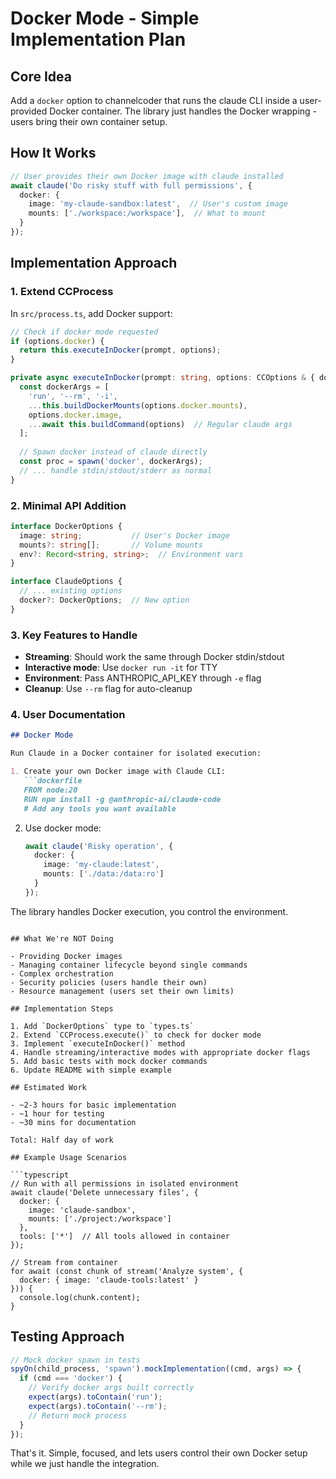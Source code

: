 # Docker Mode - Simple Implementation Plan

## Core Idea

Add a `docker` option to channelcoder that runs the claude CLI inside a user-provided Docker container. The library just handles the Docker wrapping - users bring their own container setup.

## How It Works

```typescript
// User provides their own Docker image with claude installed
await claude('Do risky stuff with full permissions', {
  docker: {
    image: 'my-claude-sandbox:latest',  // User's custom image
    mounts: ['./workspace:/workspace'],  // What to mount
  }
});
```

## Implementation Approach

### 1. Extend CCProcess

In `src/process.ts`, add Docker support:

```typescript
// Check if docker mode requested
if (options.docker) {
  return this.executeInDocker(prompt, options);
}

private async executeInDocker(prompt: string, options: CCOptions & { docker: DockerOptions }) {
  const dockerArgs = [
    'run', '--rm', '-i',
    ...this.buildDockerMounts(options.docker.mounts),
    options.docker.image,
    ...await this.buildCommand(options)  // Regular claude args
  ];
  
  // Spawn docker instead of claude directly
  const proc = spawn('docker', dockerArgs);
  // ... handle stdin/stdout/stderr as normal
}
```

### 2. Minimal API Addition

```typescript
interface DockerOptions {
  image: string;           // User's Docker image
  mounts?: string[];       // Volume mounts
  env?: Record<string, string>;  // Environment vars
}

interface ClaudeOptions {
  // ... existing options
  docker?: DockerOptions;  // New option
}
```

### 3. Key Features to Handle

- **Streaming**: Should work the same through Docker stdin/stdout
- **Interactive mode**: Use `docker run -it` for TTY
- **Environment**: Pass ANTHROPIC_API_KEY through `-e` flag
- **Cleanup**: Use `--rm` flag for auto-cleanup

### 4. User Documentation

```markdown
## Docker Mode

Run Claude in a Docker container for isolated execution:

1. Create your own Docker image with Claude CLI:
   ```dockerfile
   FROM node:20
   RUN npm install -g @anthropic-ai/claude-code
   # Add any tools you want available
   ```

2. Use docker mode:
   ```typescript
   await claude('Risky operation', {
     docker: {
       image: 'my-claude:latest',
       mounts: ['./data:/data:ro']
     }
   });
   ```

The library handles Docker execution, you control the environment.
```

## What We're NOT Doing

- Providing Docker images
- Managing container lifecycle beyond single commands  
- Complex orchestration
- Security policies (users handle their own)
- Resource management (users set their own limits)

## Implementation Steps

1. Add `DockerOptions` type to `types.ts`
2. Extend `CCProcess.execute()` to check for docker mode
3. Implement `executeInDocker()` method
4. Handle streaming/interactive modes with appropriate docker flags
5. Add basic tests with mock docker commands
6. Update README with simple example

## Estimated Work

- ~2-3 hours for basic implementation
- ~1 hour for testing
- ~30 mins for documentation

Total: Half day of work

## Example Usage Scenarios

```typescript
// Run with all permissions in isolated environment
await claude('Delete unnecessary files', {
  docker: {
    image: 'claude-sandbox',
    mounts: ['./project:/workspace']
  },
  tools: ['*']  // All tools allowed in container
});

// Stream from container
for await (const chunk of stream('Analyze system', {
  docker: { image: 'claude-tools:latest' }
})) {
  console.log(chunk.content);
}
```

## Testing Approach

```typescript
// Mock docker spawn in tests
spyOn(child_process, 'spawn').mockImplementation((cmd, args) => {
  if (cmd === 'docker') {
    // Verify docker args built correctly
    expect(args).toContain('run');
    expect(args).toContain('--rm');
    // Return mock process
  }
});
```

That's it. Simple, focused, and lets users control their own Docker setup while we just handle the integration.
